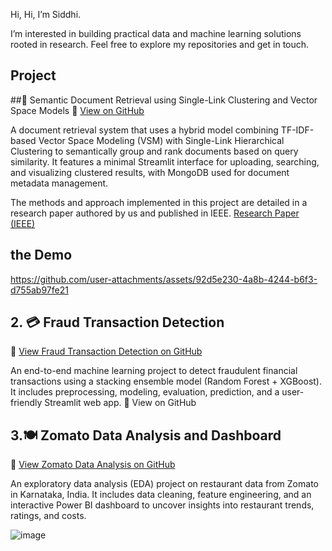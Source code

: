 Hi, Hi, I’m Siddhi.

I’m interested in building practical data and machine learning solutions rooted in research.
Feel free to explore my repositories and get in touch.


## Project

##📄 Semantic Document Retrieval using Single-Link Clustering and Vector Space Models
    🔗 [View on GitHub](https://github.com/rawoolsiddhi/Efficient-Doc-Retrieval-Storage)

 A document retrieval system that uses a hybrid model combining TF-IDF-based Vector Space Modeling (VSM) with Single-Link Hierarchical Clustering to semantically group and rank documents based on query similarity.
It features a minimal Streamlit interface for uploading, searching, and visualizing clustered results, with MongoDB used for document metadata management.

The methods and approach implemented in this project are detailed in a research paper authored by us and published in IEEE.
[Research Paper (IEEE)](https://ieeexplore.ieee.org/abstract/document/10940682)
## the Demo

https://github.com/user-attachments/assets/92d5e230-4a8b-4244-b6f3-d755ab97fe21


## 2. 💳 Fraud Transaction Detection
   🔗 [View Fraud Transaction Detection on GitHub](https://github.com/rawoolsiddhi/fraud_transaction_detection)

An end-to-end machine learning project to detect fraudulent financial transactions using a stacking ensemble model (Random Forest + XGBoost).
It includes preprocessing, modeling, evaluation, prediction, and a user-friendly Streamlit web app.
🔗 View on GitHub

## 3.🍽️ Zomato Data Analysis and Dashboard
   🔗 [View Zomato Data Analysis on GitHub](https://github.com/rawoolsiddhi/Zomato-Data-Analysis)

An exploratory data analysis (EDA) project on restaurant data from Zomato in Karnataka, India.
It includes data cleaning, feature engineering, and an interactive Power BI dashboard to uncover insights into restaurant trends, ratings, and costs.

![image](https://github.com/user-attachments/assets/1703f95a-0ded-40bc-ac40-ea077ee37d99)

